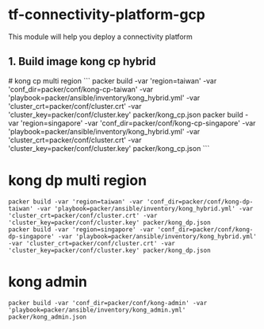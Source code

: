 # tf-connectivity-platform-gcp
This module will help you deploy a connectivity platform

<h2>1. Build image kong cp hybrid</h2>
# kong cp multi region
```
packer build -var 'region=taiwan' -var 'conf_dir=packer/conf/kong-cp-taiwan' -var 'playbook=packer/ansible/inventory/kong_hybrid.yml' -var 'cluster_crt=packer/conf/cluster.crt' -var 'cluster_key=packer/conf/cluster.key' packer/kong_cp.json
packer build -var 'region=singapore' -var 'conf_dir=packer/conf/kong-cp-singapore' -var 'playbook=packer/ansible/inventory/kong_hybrid.yml' -var 'cluster_crt=packer/conf/cluster.crt' -var 'cluster_key=packer/conf/cluster.key' packer/kong_cp.json
```

# kong dp multi region
```
packer build -var 'region=taiwan' -var 'conf_dir=packer/conf/kong-dp-taiwan' -var 'playbook=packer/ansible/inventory/kong_hybrid.yml' -var 'cluster_crt=packer/conf/cluster.crt' -var 'cluster_key=packer/conf/cluster.key' packer/kong_dp.json
packer build -var 'region=singapore' -var 'conf_dir=packer/conf/kong-dp-singapore' -var 'playbook=packer/ansible/inventory/kong_hybrid.yml' -var 'cluster_crt=packer/conf/cluster.crt' -var 'cluster_key=packer/conf/cluster.key' packer/kong_dp.json
```

# kong admin
```
packer build -var 'conf_dir=packer/conf/kong-admin' -var 'playbook=packer/ansible/inventory/kong_admin.yml' packer/kong_admin.json
```